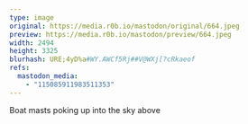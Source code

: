 ```yaml
---
type: image
original: https://media.r0b.io/mastodon/original/664.jpeg
preview: https://media.r0b.io/mastodon/preview/664.jpeg
width: 2494
height: 3325
blurhash: URE;4yD%a#WY.AWCf5Rj##V@WXj[?cRkaeof
refs:
  mastodon_media:
    - "115085911983511353"
---
```


Boat masts poking up into the sky above 
